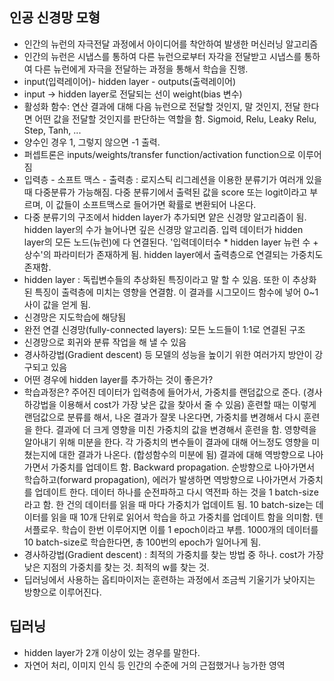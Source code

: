 ## 인공 신경망 모형
- 인간의 뉴런의 자극전달 과정에서 아이디어를 착안하여 발생한 머신러닝 알고리즘
- 인간의 뉴런은 시냅스를 통하여 다른 뉴런으로부터 자각을 전달받고 시냅스를 통하여 다른 뉴런에게 자극을 전달하는 과정을 통해서 학습을 진행.
- input(입력레이어)- hidden layer - outputs(출력레이어)
- input -> hidden layer로 전달되는 선이 weight(bias 변수)
- 활성화 함수: 연산 결과에 대해 다음 뉴런으로 전달할 것인지, 말 것인지, 전달 한다면 어떤 값을 전달할 것인지를 판단하는 역할을 함. Sigmoid, Relu, Leaky Relu, Step, Tanh, ...
- 양수인 경우 1, 그렇지 않으면 -1 출력.
- 퍼셉트론은 inputs/weights/transfer function/activation function으로 이루어짐
- 입력층 - 소프트 맥스 - 출력층 : 로지스틱 리그레션을 이용한 분류기가 여러개 있을 때 다중분류가 가능해짐. 다중 분류기에서 출력된 값을 score 또는 logit이라고 부르며, 이 값들이 소프트맥스로 들어가면 확률로 변환되어 나온다. 
- 다중 분류기의 구조에서 hidden layer가 추가되면 얕은 신경망 알고리즘이 됨. hidden layer의 수가 늘어나면 깊은 신경망 알고리즘. 입력 데이터가 hidden layer의 모든 노드(뉴런)에 다 연결된다. '입력데이터수 * hidden layer 뉴런 수 + 상수'의 파라미터가 존재하게 됨. hidden layer에서 출력층으로 연결되는 가중치도 존재함.
- hidden layer : 독립변수들의 추상화된 특징이라고 말 할 수 있음. 또한 이 추상화된 특징이 출력층에 미치는 영향을 연결함. 이 결과를 시그모이드 함수에 넣어 0~1사이 값을 얻게 됨.
- 신경망은 지도학습에 해당됨
- 완전 연결 신경망(fully-connected layers): 모든 노드들이 1:1로 연결된 구조
- 신경망으로 회귀와 분류 작업을 해 낼 수 있음
- 경사하강법(Gradient descent) 등 모델의 성능을 높이기 위한 여러가지 방안이 강구되고 있음
- 어떤 경우에 hidden layer를 추가하는 것이 좋은가? 
- 학습과정은? 주어진 데이터가 입력층에 들어가서, 가중치를 랜덤값으로 준다. (경사하강법을 이용해서 cost가 가장 낮은 값을 찾아서 줄 수 있음) 훈련할 때는 이렇게 랜덤값으로 분류를 해서, 나온 결과가 잘못 나온다면, 가중치를 변경해서 다시 훈련을 한다. 결과에 더 크게 영향을 미친 가중치의 값을 변경해서 훈련을 함. 영향력을 알아내기 위해 미분을 한다. 각 가중치의 변수들이 결과에 대해 어느정도 영향을 미쳤는지에 대한 결과가 나온다. (합성함수의 미분에 됨) 결과에 대해 역방향으로 나아가면서 가중치를 업데이트 함. Backward propagation. 순방향으로 나아가면서 학습하고(forward propagation), 에러가 발생하면 역방향으로 나아가면서 가중치를 업데이트 한다. 데이터 하나를 순전파하고 다시 역전파 하는 것을 1 batch-size라고 함. 한 건의 데이터를 읽을 때 마다 가중치가 업데이트 됨. 10 batch-size는 데이터를 읽을 때 10개 단위로 읽어서 학습을 하고 가중치를 업데이트 함을 의미함. 텐서플로우. 학습이 한번 이루어지면 이를 1 epoch이라고 부름. 1000개의 데이터를 10 batch-size로 학습한다면, 총 100번의 epoch가 일어나게 됨.
- 경사하강법(Gradient descent) : 최적의 가중치를 찾는 방법 중 하나. cost가 가장 낮은 지점의 가중치를 찾는 것. 최적의 w를 찾는 것.
- 딥러닝에서 사용하는 옵티마이저는 훈련하는 과정에서 조금씩 기울기가 낮아지는 방향으로 이루어진다. 

## 딥러닝
- hidden layer가 2개 이상이 있는 경우를 말한다.
- 자연어 처리, 이미지 인식 등 인간의 수준에 거의 근접했거나 능가한 영역
